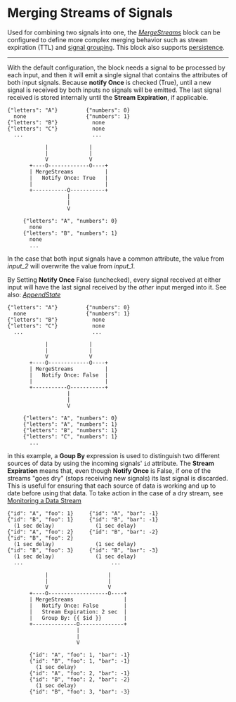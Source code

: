 # Merging Streams of Signals

Used for combining two signals into one, the [_MergeStreams_](https://blocks.n.io/MergeStreams) block can be configured to define more complex merging behavior such as stream expiration (TTL) and [signal grouping](https://docs.n.io/service-design-patterns/group_by.html). This block also supports [persistence](https://docs.n.io/data/persistence.html).

---

With the default configuration, the block needs a signal to be processed by each input, and then it will emit a single signal that contains the attributes of both input signals. Because **notify Once** is checked (True), until a new signal is received by both inputs no signals will be emitted. The last signal received is stored internally until the **Stream Expiration**, if applicable.

```
{"letters": "A"}         {"numbers": 0}
  none                   {"numbers": 1}
{"letters": "B"}           none
{"letters": "C"}           none
  ...                      ...

            |             |
            |             |
            V             V
       +----O-------------O----+
       | MergeStreams          |
       |   Notify Once: True   |
       |                       |
       +-----------O-----------+
                   |
                   |
                   V

     {"letters": "A", "numbers": 0}
       none
     {"letters": "B", "numbers": 1}
       none
       ...
```
In the case that both input signals have a common attribute, the value from _input_2_ will overwrite the value from _input_1_.

By Setting **Notify Once** False (unchecked), every signal received at either input will have the last signal received by the *other* input merged into it. See also: [_AppendState_](https://blocks.n.io/AppendState)

```
{"letters": "A"}         {"numbers": 0}
  none                   {"numbers": 1}
{"letters": "B"}           none
{"letters": "C"}           none
  ...                      ...

            |             |
            |             |
            V             V
       +----O-------------O----+
       | MergeStreams          |
       |   Notify Once: False  |
       |                       |
       +-----------O-----------+
                   |
                   |
                   V

     {"letters": "A", "numbers": 0}
     {"letters": "A", "numbers": 1}
     {"letters": "B", "numbers": 1}
     {"letters": "C", "numbers": 1}
       ...
```
in this example, a **Goup By** expression is used to distinguish two different sources of data by using the incoming signals' `id` attribute. The **Stream Expiration** means that, even though **Notify Once** is False, if one of the streams "goes dry" (stops receiving new signals) its last signal is discarded. This is useful for ensuring that each source of data is working and up to date before using that data. To take action in the case of a dry stream, see [Monitoring a Data Stream](https://docs.n.io/service-design-patterns/signal_timeout.html)
```
{"id": "A", "foo": 1}     {"id": "A", "bar": -1}
{"id": "B", "foo": 1}     {"id": "B", "bar": -1}
  (1 sec delay)             (1 sec delay)
{"id": "A", "foo": 2}     {"id": "B", "bar": -2}
{"id": "B", "foo": 2}
  (1 sec delay)             (1 sec delay)
{"id": "B", "foo": 3}     {"id": "B", "bar": -3}
  (1 sec delay)             (1 sec delay)
  ...                            ...

            |                   |
            |                   |
            V                   V
       +----O-------------------O----+
       | MergeStreams                |
       |   Notify Once: False        |
       |   Stream Expiration: 2 sec  |
       |   Group By: {{ $id }}       |
       +--------------O--------------+
                      |
                      |
                      V

       {"id": "A", "foo": 1, "bar": -1}
       {"id": "B", "foo": 1, "bar": -1}
         (1 sec delay)
       {"id": "A", "foo": 2, "bar": -1}
       {"id": "B", "foo": 2, "bar": -2}
         (1 sec delay)
       {"id": "B", "foo": 3, "bar": -3}
```
